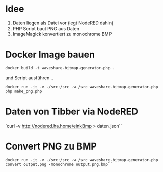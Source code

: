 # Idee
1. Daten liegen als Datei vor (legt NodeRED dahin)
2. PHP Script baut PNG aus Daten
3. ImageMagick konvertiert zu monochrome BMP


# Docker Image bauen

`docker build -t waveshare-bitmap-generator-php .`

und Script ausführen ..

`docker run -it -v ./src:/src -w /src waveshare-bitmap-generator-php php make_png.php`


# Daten von Tibber via NodeRED
`curl -v http://nodered.ha.home/einkBmp > daten.json``


# Convert PNG zu BMP
`docker run -it -v ./src:/src -w /src waveshare-bitmap-generator-php convert output.png -monochrome output.png.bmp``
`